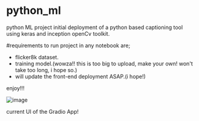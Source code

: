 # python_ml
python ML project
initial deployment of a python based captioning tool using keras and inception openCv toolkit.


#requirements to run project in any notebook are;
- flicker8k dataset.
- training model.(wowza!! this is too big to upload, make your own! won't take too long, i hope so.)
- will update the front-end deployment ASAP.(i hope!)


enjoy!!!

![image](https://user-images.githubusercontent.com/68824645/220946019-142c391d-3914-44c0-9649-e16b0841f519.png)

current UI of the Gradio App!
